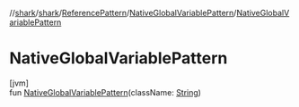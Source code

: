 //[shark](../../../../index.md)/[shark](../../index.md)/[ReferencePattern](../index.md)/[NativeGlobalVariablePattern](index.md)/[NativeGlobalVariablePattern](-native-global-variable-pattern.md)

# NativeGlobalVariablePattern

[jvm]\
fun [NativeGlobalVariablePattern](-native-global-variable-pattern.md)(className: [String](https://kotlinlang.org/api/latest/jvm/stdlib/kotlin/-string/index.html))
